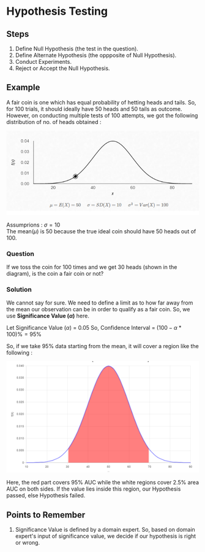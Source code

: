 # Hypothesis Testing

## Steps

1. Define Null Hypothesis (the test in the question).
2. Define Alternate Hypothesis (the oppposite of Null Hypothesis).
3. Conduct Experiments.
4. Reject or Accept the Null Hypothesis.

## Example

A fair coin is one which has equal probability of hetting heads and tails. So, for 100 trials, it should ideally have 50 heads and 50 tails as outcome. However, on conducting multiple tests of 100 attempts, we got the following distribution of no. of heads obtained : 

![Heads Distribution for 100 coin trials](./img/CoinTossDistribution.png)

Assumprions : $\sigma=10$<br />
The mean$(\mu)$ is 50 because the true ideal coin should have 50 heads out of 100.

### Question
If we toss the coin for 100 times and we get 30 heads (shown in the diagram), is the coin a fair coin or not?

### Solution
We cannot say for sure. We need to define a limit as to how far away from the mean our observation can be in order to qualify as a fair coin. So, we use **Significance Value $(\alpha)$** here.

Let Significance Value $(\alpha)$ = 0.05
So, Confidence Interval = $(100 - \alpha * 100)\% = 95\%$

So, if we take 95% data starting from the mean, it will cover a region like the following :

 ![95 Percent Coin Toss](./img/CoinTossDistribution95TwoTail.png)

 Here, the red part covers 95% AUC while the white regions cover 2.5% area AUC on both sides. If the value lies inside this region, our Hypothesis passed, else Hypothesis failed.


## Points to Remember

1. Significance Value is defined by a domain expert. So, based on domain expert's input of significance value, we decide if our hypothesis is right or wrong.